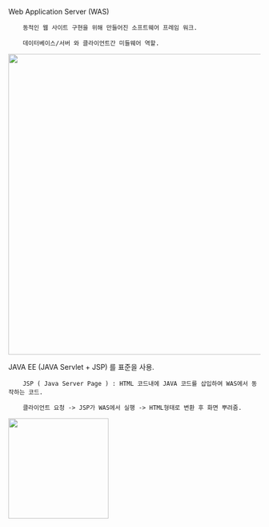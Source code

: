 Web Application Server (WAS)

        동적인 웹 사이트 구현을 위해 만들어진 소프트웨어 프레임 워크.

        데이터베이스/서버 와 클라이언트간 미들웨어 역할.
        
<div>
<img width ="600" src = "https://user-images.githubusercontent.com/28384064/56636347-6ca58500-66a3-11e9-980c-6d9374970a44.png">
</div>





JAVA EE (JAVA Servlet + JSP) 를 표준을 사용.

        JSP ( Java Server Page ) : HTML 코드내에 JAVA 코드를 삽입하여 WAS에서 동작하는 코드.
        
        클라이언트 요청 -> JSP가 WAS에서 실행 -> HTML형태로 변환 후 화면 뿌려줌.
        
<div>
<img width ="200" src = "https://user-images.githubusercontent.com/28384064/56636329-60b9c300-66a3-11e9-9ace-ece37f4b59de.png">
</div>

        
        
